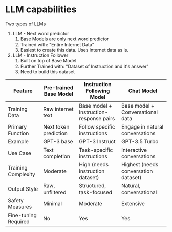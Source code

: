 # LLM capabilities

Two types of LLMs
1. LLM - Next word predictor
   1. Base Models are only next word predictor
   2. Trained with: "Entire Internet Data"
   3. Easiest to create this data. Uses internet data as is. 
2. LLM - Instruction Follower
   1. Built on top of Base Model
   2. Further Trained with: "Dataset of Instruction and it's answer"
   3. Need to build this dataset

| Feature | Pre-trained Base Model | Instruction Following Model | Chat Model |
|---------|------------|----------------------------|------------|
| Training Data | Raw internet text | Base model + Instruction-response pairs | Base model + Conversational data |
| Primary Function | Next token prediction | Follow specific instructions | Engage in natural conversations |
| Example | GPT-3 base | GPT-3 Instruct | GPT-3.5 Turbo |
| Use Case | Text completion | Task-specific instructions | Interactive conversations |
| Training Complexity | Moderate | High (needs instruction dataset) | Highest (needs conversation dataset) |
| Output Style | Raw, unfiltered | Structured, task-focused | Natural, conversational |
| Safety Measures | Minimal | Moderate | Extensive |
| Fine-tuning Required | No | Yes | Yes |
